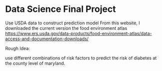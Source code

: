 # Data Science Final Project
Use USDA data to construct prediction model
From this website, I downloaded the current version the food environment atlas 
https://www.ers.usda.gov/data-products/food-environment-atlas/data-access-and-documentation-downloads/


Rough Idea:

use different combinations of risk factors to predict the risk of diabetes at the county level of maryland. 
